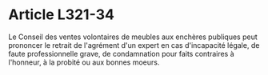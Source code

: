 # Article L321-34

Le Conseil des ventes volontaires de meubles aux enchères publiques peut prononcer le retrait de l'agrément d'un expert en cas d'incapacité légale, de faute professionnelle grave, de condamnation pour faits contraires à l'honneur, à la probité ou aux bonnes moeurs.
